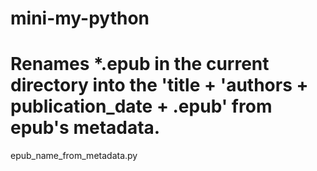 # mini-my-python

# Renames *.epub in the current directory into the 'title + 'authors + publication_date + .epub' from epub's metadata.
epub_name_from_metadata.py
